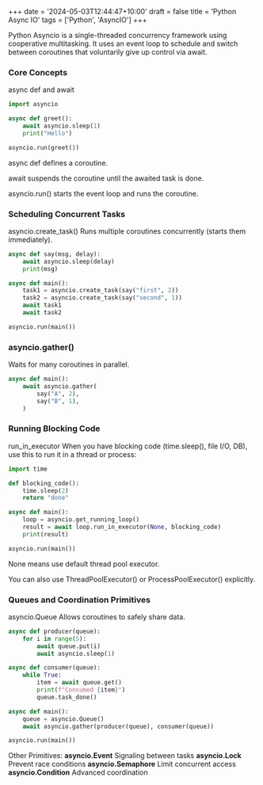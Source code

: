 +++
date = '2024-05-03T12:44:47+10:00'
draft = false
title = 'Python Async IO'
tags = ['Python', 'AsyncIO']
+++

Python Asyncio is a single-threaded concurrency framework using cooperative multitasking. It uses an event loop to schedule and switch between coroutines that voluntarily give up control via await.

### Core Concepts
async def and await

```python
import asyncio

async def greet():
    await asyncio.sleep(1)
    print("Hello")

asyncio.run(greet())
```
async def defines a coroutine.

await suspends the coroutine until the awaited task is done.

asyncio.run() starts the event loop and runs the coroutine.

### Scheduling Concurrent Tasks
asyncio.create_task()
Runs multiple coroutines concurrently (starts them immediately).

```python
async def say(msg, delay):
    await asyncio.sleep(delay)
    print(msg)

async def main():
    task1 = asyncio.create_task(say("first", 2))
    task2 = asyncio.create_task(say("second", 1))
    await task1
    await task2

asyncio.run(main())
```

### asyncio.gather()

Waits for many coroutines in parallel.

```python
async def main():
    await asyncio.gather(
        say("A", 2),
        say("B", 1),
    )
```

### Running Blocking Code
run_in_executor
When you have blocking code (time.sleep(), file I/O, DB), use this to run it in a thread or process:

```python
import time

def blocking_code():
    time.sleep(2)
    return "done"

async def main():
    loop = asyncio.get_running_loop()
    result = await loop.run_in_executor(None, blocking_code)
    print(result)

asyncio.run(main())
```

None means use default thread pool executor.

You can also use ThreadPoolExecutor() or ProcessPoolExecutor() explicitly.

### Queues and Coordination Primitives
asyncio.Queue
Allows coroutines to safely share data.

```python
async def producer(queue):
    for i in range(5):
        await queue.put(i)
        await asyncio.sleep(1)

async def consumer(queue):
    while True:
        item = await queue.get()
        print(f"Consumed {item}")
        queue.task_done()

async def main():
    queue = asyncio.Queue()
    await asyncio.gather(producer(queue), consumer(queue))

asyncio.run(main())
```

Other Primitives:
**asyncio.Event**	Signaling between tasks
**asyncio.Lock**	Prevent race conditions
**asyncio.Semaphore**	Limit concurrent access
**asyncio.Condition**	Advanced coordination

